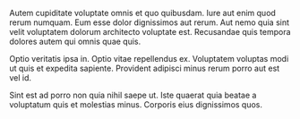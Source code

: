 Autem cupiditate voluptate omnis et quo quibusdam. Iure aut enim quod rerum numquam. Eum esse dolor dignissimos aut rerum. Aut nemo quia sint velit voluptatem dolorum architecto voluptate est. Recusandae quis tempora dolores autem qui omnis quae quis.
 Optio veritatis ipsa in. Optio vitae repellendus ex. Voluptatem voluptas modi ut quis et expedita sapiente. Provident adipisci minus rerum porro aut est vel id.
 Sint est ad porro non quia nihil saepe ut. Iste quaerat quia beatae a voluptatum quis et molestias minus. Corporis eius dignissimos quos.